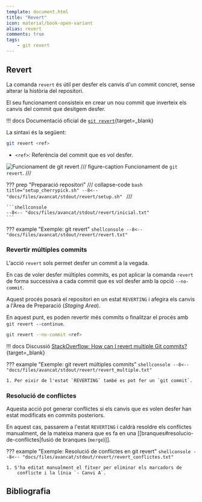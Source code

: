 ```yaml
---
template: document.html
title: "Revert"
icon: material/book-open-variant
alias: revert
comments: true
tags:
    - git revert
---
```


## Revert
La comanda `revert` és útil per desfer els canvis d'un commit concret,
sense alterar la història del repositori.

El seu funcionament consisteix en crear un nou commit que inverteix els canvis del commit que desitgem desfer.

!!! docs
    Documentació oficial de [`git revert`](https://git-scm.com/docs/git-revert){target=_blank}

La sintaxi és la següent:
```bash
git revert <ref>
```

- `<ref>`: Referència del commit que es vol desfer.

![Funcionament de git revert](img/revert/revert.png)
/// figure-caption
Funcionament de `git revert`.
///

??? prep "Preparació repositori"
    /// collapse-code
    ```bash title="setup_cherrypick.sh"
    --8<-- "docs/files/avancat/stdout/revert/setup.sh"
    ```
    ///

    ```shellconsole
    --8<-- "docs/files/avancat/stdout/revert/inicial.txt"
    ```

??? example "Exemple: git revert"
    ```shellconsole
    --8<-- "docs/files/avancat/stdout/revert/revert.txt"
    ```

### Revertir múltiples commits
L'acció `revert` sols permet desfer un commit a la vegada.

En cas de voler desfer múltiples commits,
es pot aplicar la comanda `revert` de forma successiva
a cada commit que es vol desfer amb la opció `--no-commit`.

Aquest procés posarà el repositori en un estat `REVERTING`
i afegira els canvis a l'Àrea de Preparació (_Staging Area_).

En aquest punt, es poden revertir més commits
o finalitzar el procés amb `git revert --continue`.

```bash
git revert --no-commit <ref>
```

!!! docs
    Discussió [StackOverflow: How can I revert multiple Git commits?](https://stackoverflow.com/questions/1463340/how-can-i-revert-multiple-git-commits){target=_blank}

??? example "Exemple: git revert múltiples commits"
    ```shellconsole
    --8<-- "docs/files/avancat/stdout/revert/revert_multiple.txt"
    ```

    1. Per eixir de l'estat `REVERTING` també es pot fer un `git commit`.

### Resolució de conflictes
Aquesta acció pot generar conflictes si els canvis que es volen desfer
han estat modificats en commits posteriors.

En aquest cas, passarem a l'estat `REVERTING` i caldrà resoldre els conflictes
manualment, de la mateixa manera que es fa en una [[branques#resolucio-de-conflictes|fusió de branques (`merge`)]].

??? example "Exemple: Resolució de conflictes en git revert"
    ```shellconsole
    --8<-- "docs/files/avancat/stdout/revert/revert_conflictes.txt"
    ```

    1. S'ha editat manualment el fitxer per eliminar els marcadors de
        conflicte i la línia `- Canvi A`.

## Bibliografia
